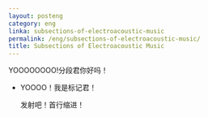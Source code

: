 ```yaml
---
layout: posteng
category: eng
linka: subsections-of-electroacoustic-music
permalink: /eng/subsections-of-electroacoustic-music/
title: Subsections of Electroacoustic Music
---
```






YOOOOOOOO!分段君你好吗！


* YOOOO！我是标记君！

	发射吧！首行缩进！